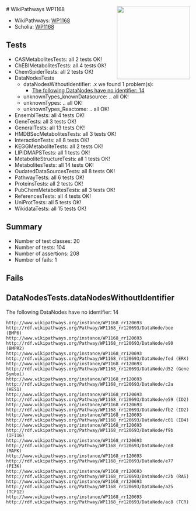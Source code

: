 <img style="float: right; width: 200px" src="https://upload.wikimedia.org/wikipedia/commons/thumb/8/83/Wplogo_with_text_500.png/640px-Wplogo_with_text_500.png" />
# WikiPathways WP1168

* WikiPathways: [WP1168](https://wikipathways.org/pathways/WP1168)
* Scholia: [WP1168](https://scholia.toolforge.org/wikipathways/WP1168)
## Tests
* CASMetabolitesTests: all 2 tests OK!
* ChEBIMetabolitesTests: all 4 tests OK!
* ChemSpiderTests: all 2 tests OK!
* DataNodesTests
    * dataNodesWithoutIdentifier: .x we found 1 problem(s):
        * [The following DataNodes have no identifier: 14](#8792c494)
    * unknownTypes_knownDatasource: .. all OK!
    * unknownTypes: .. all OK!
    * unknownTypes_Reactome: .. all OK!
* EnsemblTests: all 4 tests OK!
* GeneTests: all 3 tests OK!
* GeneralTests: all 13 tests OK!
* HMDBSecMetabolitesTests: all 3 tests OK!
* InteractionTests: all 8 tests OK!
* KEGGMetaboliteTests: all 2 tests OK!
* LIPIDMAPSTests: all 1 tests OK!
* MetaboliteStructureTests: all 1 tests OK!
* MetabolitesTests: all 14 tests OK!
* OudatedDataSourcesTests: all 8 tests OK!
* PathwayTests: all 6 tests OK!
* ProteinsTests: all 2 tests OK!
* PubChemMetabolitesTests: all 3 tests OK!
* ReferencesTests: all 4 tests OK!
* UniProtTests: all 5 tests OK!
* WikidataTests: all 15 tests OK!


## Summary

* Number of test classes: 20
* Number of tests: 104
* Number of assertions: 208
* Number of fails: 1

## Fails

<a name="8792c494" />

## DataNodesTests.dataNodesWithoutIdentifier

The following DataNodes have no identifier: 14
```
http://www.wikipathways.org/instance/WP1168_rr120693 http://rdf.wikipathways.org/Pathway/WP1168_rr120693/DataNode/bee (BMP6)
http://www.wikipathways.org/instance/WP1168_rr120693 http://rdf.wikipathways.org/Pathway/WP1168_rr120693/DataNode/e90 (BMPR2)
http://www.wikipathways.org/instance/WP1168_rr120693 http://rdf.wikipathways.org/Pathway/WP1168_rr120693/DataNode/fed (ERK)
http://www.wikipathways.org/instance/WP1168_rr120693 http://rdf.wikipathways.org/Pathway/WP1168_rr120693/DataNode/d52 (Gene Symbol)
http://www.wikipathways.org/instance/WP1168_rr120693 http://rdf.wikipathways.org/Pathway/WP1168_rr120693/DataNode/c2a (HES1)
http://www.wikipathways.org/instance/WP1168_rr120693 http://rdf.wikipathways.org/Pathway/WP1168_rr120693/DataNode/e59 (ID2)
http://www.wikipathways.org/instance/WP1168_rr120693 http://rdf.wikipathways.org/Pathway/WP1168_rr120693/DataNode/fb2 (ID2)
http://www.wikipathways.org/instance/WP1168_rr120693 http://rdf.wikipathways.org/Pathway/WP1168_rr120693/DataNode/c01 (ID4)
http://www.wikipathways.org/instance/WP1168_rr120693 http://rdf.wikipathways.org/Pathway/WP1168_rr120693/DataNode/f9b (IFI16)
http://www.wikipathways.org/instance/WP1168_rr120693 http://rdf.wikipathways.org/Pathway/WP1168_rr120693/DataNode/ce8 (MAPK)
http://www.wikipathways.org/instance/WP1168_rr120693 http://rdf.wikipathways.org/Pathway/WP1168_rr120693/DataNode/e77 (PI3K)
http://www.wikipathways.org/instance/WP1168_rr120693 http://rdf.wikipathways.org/Pathway/WP1168_rr120693/DataNode/c2b (RAS)
http://www.wikipathways.org/instance/WP1168_rr120693 http://rdf.wikipathways.org/Pathway/WP1168_rr120693/DataNode/a25 (TCF12)
http://www.wikipathways.org/instance/WP1168_rr120693 http://rdf.wikipathways.org/Pathway/WP1168_rr120693/DataNode/ac8 (TCR)
```

